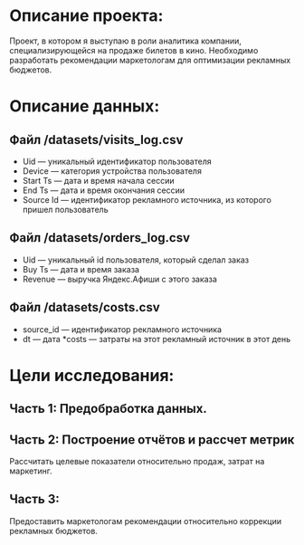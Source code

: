 
# Описание проекта: 

Проект, в котором я выступаю в роли аналитика компании, специализирующейся на продаже билетов в кино. Необходимо разработать рекомендации маркетологам для оптимизации рекламных бюджетов.

# Описание данных:

## Файл /datasets/visits_log.csv
  * Uid — уникальный идентификатор пользователя
  * Device — категория устройства пользователя
  * Start Ts — дата и время начала сессии
  * End Ts — дата и время окончания сессии
  * Source Id — идентификатор рекламного источника, из которого пришел пользователь

## Файл /datasets/orders_log.csv
  * Uid — уникальный id пользователя, который сделал заказ
  * Buy Ts — дата и время заказа
  * Revenue — выручка Яндекс.Афиши с этого заказа

## Файл /datasets/costs.csv
  * source_id — идентификатор рекламного источника
  * dt — дата
  *costs — затраты на этот рекламный источник в этот день
  
# Цели исследования:

## Часть 1: Предобработка данных.

## Часть 2: Построение отчётов и рассчет метрик

Рассчитать целевые показатели относительно продаж, затрат на маркетинг.

## Часть 3:

Предоставить маркетологам рекомендации относительно коррекции рекламных бюджетов.
